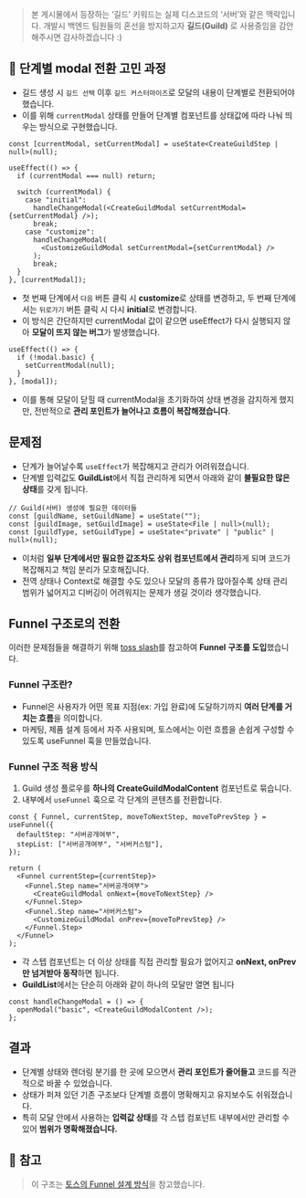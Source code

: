 > 본 게시물에서 등장하는 ‘길드’ 키워드는 실제 디스코드의 ‘서버’와 같은 맥락입니다.
> 개발시 백엔드 팀원들의 혼선을 방지하고자 **길드(Guild)** 로 사용중임을 감안해주시면 감사하겠습니다 :)

## 💭 단계별 modal 전환 고민 과정

- 길드 생성 시 `길드 선택` 이후 `길드 커스터마이즈`로 모달의 내용이 단계별로 전환되어야 했습니다.
- 이를 위해 `currentModal` 상태를 만들어 단계별 컴포넌트를 상태값에 따라 나눠 띄우는 방식으로 구현했습니다.

```tsx
const [currentModal, setCurrentModal] = useState<CreateGuildStep | null>(null);

useEffect(() => {
  if (currentModal === null) return;

  switch (currentModal) {
    case "initial":
      handleChangeModal(<CreateGuildModal setCurrentModal={setCurrentModal} />);
      break;
    case "customize":
      handleChangeModal(
        <CustomizeGuildModal setCurrentModal={setCurrentModal} />
      );
      break;
  }
}, [currentModal]);
```

- 첫 번째 단계에서 `다음` 버튼 클릭 시 **customize**로 상태를 변경하고, 두 번째 단계에서는 `뒤로가기` 버튼 클릭 시 다시 **initial**로 변경합니다.
- 이 방식은 간단하지만 currentModal 값이 같으면 useEffect가 다시 실행되지 않아 **모달이 뜨지 않는 버그**가 발생했습니다.

```tsx
useEffect(() => {
  if (!modal.basic) {
    setCurrentModal(null);
  }
}, [modal]);
```

- 이를 통해 모달이 닫힐 때 currentModal을 초기화하여 상태 변경을 감지하게 했지만, 전반적으로 **관리 포인트가 늘어나고 흐름이 복잡해졌습니다**.

## 문제점

- 단계가 늘어날수록 `useEffect`가 복잡해지고 관리가 어려워졌습니다.
- 단계별 입력값도 **GuildList**에서 직접 관리하게 되면서 아래와 같이 **불필요한 많은 상태**를 갖게 됩니다.

```tsx
// Guild(서버) 생성에 필요한 데이터들
const [guildName, setGuildName] = useState("");
const [guildImage, setGuildImage] = useState<File | null>(null);
const [guildType, setGuildType] = useState<"private" | "public" | null>(null);
```

- 이처럼 **일부 단계에서만 필요한 값조차도 상위 컴포넌트에서 관리**하게 되며 코드가 복잡해지고 책임 분리가 모호해집니다.
- 전역 상태나 Context로 해결할 수도 있으나 모달의 종류가 많아질수록 상태 관리 범위가 넓어지고 디버깅이 어려워지는 문제가 생길 것이라 생각했습니다.

## Funnel 구조로의 전환

이러한 문제점들을 해결하기 위해 [toss slash](https://toss.im/slash-23/session-detail/A1-3)를 참고하여 **Funnel** **구조를 도입**했습니다.

### **Funnel 구조란?**

- Funnel은 사용자가 어떤 목표 지점(ex: 가입 완료)에 도달하기까지 **여러 단계를 거치는 흐름**을 의미합니다.
- 마케팅, 제품 설계 등에서 자주 사용되며, 토스에서는 이런 흐름을 손쉽게 구성할 수 있도록 useFunnel 훅을 만들었습니다.

### Funnel 구조 적용 방식

1. Guild 생성 플로우를 **하나의 CreateGuildModalContent** 컴포넌트로 묶습니다.
2. 내부에서 `useFunnel` 훅으로 각 단계의 콘텐츠를 전환합니다.

```tsx
const { Funnel, currentStep, moveToNextStep, moveToPrevStep } = useFunnel({
  defaultStep: "서버공개여부",
  stepList: ["서버공개여부", "서버커스텀"],
});

return (
  <Funnel currentStep={currentStep}>
    <Funnel.Step name="서버공개여부">
      <CreateGuildModal onNext={moveToNextStep} />
    </Funnel.Step>
    <Funnel.Step name="서버커스텀">
      <CustomizeGuildModal onPrev={moveToPrevStep} />
    </Funnel.Step>
  </Funnel>
);
```

- 각 스텝 컴포넌트는 더 이상 상태를 직접 관리할 필요가 없어지고 **onNext, onPrev만 넘겨받아 동작**하면 됩니다.
- **GuildList**에서는 단순히 아래와 같이 하나의 모달만 열면 됩니다

```tsx
const handleChangeModal = () => {
  openModal("basic", <CreateGuildModalContent />);
};
```

## 결과

- 단계별 상태와 렌더링 분기를 한 곳에 모으면서 **관리 포인트가 줄어들고** 코드를 직관적으로 바꿀 수 있었습니다.
- 상태가 퍼져 있던 기존 구조보다 단계별 흐름이 명확해지고 유지보수도 쉬워졌습니다.
- 특히 모달 안에서 사용하는 **입력값 상태**를 각 스텝 컴포넌트 내부에서만 관리할 수 있어 **범위가 명확해졌습니다.**

## **📎 참고**

> 이 구조는 [토스의 Funnel 설계 방식](https://fe-developers.kakaoent.com/2022/220731-composition-component/)을 참고했습니다.
